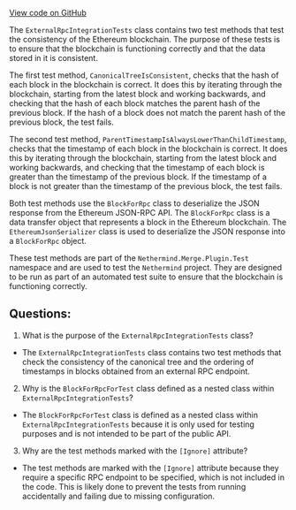 [View code on GitHub](https://github.com/nethermindeth/nethermind/Nethermind.Merge.Plugin.Test/ExternalRpcIntegrationTests.cs)

The `ExternalRpcIntegrationTests` class contains two test methods that test the consistency of the Ethereum blockchain. The purpose of these tests is to ensure that the blockchain is functioning correctly and that the data stored in it is consistent.

The first test method, `CanonicalTreeIsConsistent`, checks that the hash of each block in the blockchain is correct. It does this by iterating through the blockchain, starting from the latest block and working backwards, and checking that the hash of each block matches the parent hash of the previous block. If the hash of a block does not match the parent hash of the previous block, the test fails.

The second test method, `ParentTimestampIsAlwaysLowerThanChildTimestamp`, checks that the timestamp of each block in the blockchain is correct. It does this by iterating through the blockchain, starting from the latest block and working backwards, and checking that the timestamp of each block is greater than the timestamp of the previous block. If the timestamp of a block is not greater than the timestamp of the previous block, the test fails.

Both test methods use the `BlockForRpc` class to deserialize the JSON response from the Ethereum JSON-RPC API. The `BlockForRpc` class is a data transfer object that represents a block in the Ethereum blockchain. The `EthereumJsonSerializer` class is used to deserialize the JSON response into a `BlockForRpc` object.

These test methods are part of the `Nethermind.Merge.Plugin.Test` namespace and are used to test the `Nethermind` project. They are designed to be run as part of an automated test suite to ensure that the blockchain is functioning correctly.
## Questions: 
 1. What is the purpose of the `ExternalRpcIntegrationTests` class?
- The `ExternalRpcIntegrationTests` class contains two test methods that check the consistency of the canonical tree and the ordering of timestamps in blocks obtained from an external RPC endpoint.

2. Why is the `BlockForRpcForTest` class defined as a nested class within `ExternalRpcIntegrationTests`?
- The `BlockForRpcForTest` class is defined as a nested class within `ExternalRpcIntegrationTests` because it is only used for testing purposes and is not intended to be part of the public API.

3. Why are the test methods marked with the `[Ignore]` attribute?
- The test methods are marked with the `[Ignore]` attribute because they require a specific RPC endpoint to be specified, which is not included in the code. This is likely done to prevent the tests from running accidentally and failing due to missing configuration.